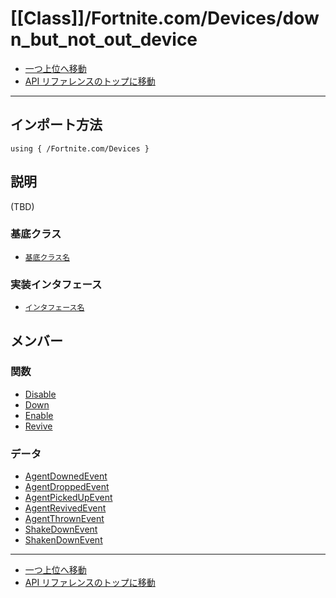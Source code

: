 # [[Class]]/Fortnite.com/Devices/down_but_not_out_device

- [一つ上位へ移動](../main.md)
- [API リファレンスのトップに移動](../../../main.md)

---

## インポート方法

```verse
using { /Fortnite.com/Devices }
```

## 説明

(TBD)

### 基底クラス

- [`基底クラス名`]()

### 実装インタフェース

- [`インタフェース名`]()

## メンバー

### 関数

- [Disable](./F_Disable/main.md)
- [Down](./F_Down/main.md)
- [Enable](./F_Enable/main.md)
- [Revive](./F_Revive/main.md)

### データ

- [AgentDownedEvent](./D_AgentDownedEvent/main.md)
- [AgentDroppedEvent](./D_AgentDroppedEvent/main.md)
- [AgentPickedUpEvent](./D_AgentPickedUpEvent/main.md)
- [AgentRevivedEvent](./D_AgentRevivedEvent/main.md)
- [AgentThrownEvent](./D_AgentThrownEvent/main.md)
- [ShakeDownEvent](./D_ShakeDownEvent/main.md)
- [ShakenDownEvent](./D_ShakenDownEvent/main.md)

---

- [一つ上位へ移動](../main.md)
- [API リファレンスのトップに移動](../../../main.md)
